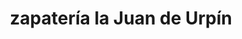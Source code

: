 ---
title: "zapatería la Juan de Urpín"
url: /barcelona/zapateria-la-juan-de-urpin/
shop: Schuhe
---